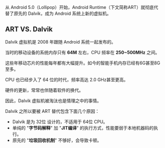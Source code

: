 

从 Android 5.0（Lollipop）开始，Android Runtime（下文简称ART）就彻底代替了原先的 Dalvik，成为 Android 系统上新的虚拟机。


## ART VS. Dalvik

Dalvik 虚拟机是 2008 年跟随 Android 系统一起发布的。

当时的移动设备的系统内存只有 **64M** 左右，CPU 频率在 **250~500MHz** 之间。

这些年移动芯片的性能每年都有大幅提升。如今的智能手机内存已经有6G甚至8G至多。

CPU 也已经步入了 64 位的时代，频率高达 2.0 GHz甚至更高。

硬件的更新，常常也伴随着软件的换代。

因此，Dalvik 虚拟机被淘汰也是情理之中的事情。

Dalvik 之所以要被 ART 替代包含下面几个原因：

- Dalvik 是为 32位 设计的，不适用于 64位 CPU。
- 单纯的 "**字节码解释**" 加 "**JIT编译**" 的执行方式，性能要弱于本地机器码的执行。
- 原先的 "**垃圾回收机制**" 不够好，会导致卡顿。